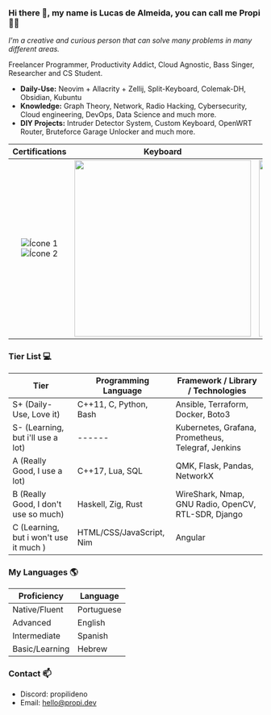 ### Hi there 👋, my name is **Lucas de Almeida**, you can call me **Propi** :scientist:
*I'm a creative and curious person that can solve many problems in many different areas.*

Freelancer Programmer, Productivity Addict, Cloud Agnostic, Bass Singer, Researcher and CS Student.

- **Daily-Use:** Neovim + Allacrity + Zellij, Split-Keyboard, Colemak-DH, Obsidian, Kubuntu
- **Knowledge:** Graph Theory, Network, Radio Hacking, Cybersecurity, Cloud engineering, DevOps, Data Science and much more.
- **DIY Projects:** Intruder Detector System, Custom Keyboard, OpenWRT Router, Bruteforce Garage Unlocker and much more.

| Certifications | Keyboard | Contributions |
| :------: | :------: | :-----: |
| ![Ícone 1](https://images.credly.com/size/100x100/images/00634f82-b07f-4bbd-a6bb-53de397fc3a6/image.png)<br>![Ícone 2](https://images.credly.com/size/100x100/images/0e284c3f-5164-4b21-8660-0d84737941bc/image.png) | <img src="https://user-images.githubusercontent.com/105776775/236694629-26b8b07f-0181-4f6c-94b6-84d746762348.gif" width="350"> | <img src="https://streak-stats.demolab.com?user=propilideno&theme=merko&mode=weekly&card_width=350" width="350">




### Tier List :computer:
| Tier | Programming Language | Framework / Library / Technologies |
| ---- | -------------------- | --------- |
| S+ (Daily-Use, Love it) | C++11, C, Python, Bash | Ansible, Terraform, Docker, Boto3 |
| S- (Learning, but i'll use a lot) | ------ | Kubernetes, Grafana, Prometheus, Telegraf, Jenkins |
| A (Really Good, I use a lot) | C++17, Lua, SQL | QMK, Flask, Pandas, NetworkX |
| B (Really Good, I don't use so much) | Haskell, Zig, Rust | WireShark, Nmap, GNU Radio, OpenCV, RTL-SDR, Django |
| C (Learning, but i won't use it much ) | HTML/CSS/JavaScript, Nim | Angular |

### My Languages :earth_americas:
| Proficiency | Language |
| ----------- | -------- |
| Native/Fluent | Portuguese |
| Advanced | English |
| Intermediate | Spanish |
| Basic/Learning | Hebrew |

### Contact 📫
- Discord: propilideno
- Email: hello@propi.dev
